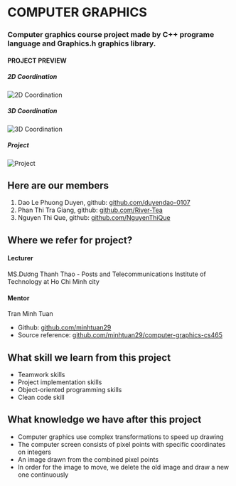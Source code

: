 # COMPUTER GRAPHICS
### Computer graphics course project made by C++ programe language and Graphics.h graphics library.

#### PROJECT PREVIEW
##### 2D Coordination
![2D Coordination](https://user-images.githubusercontent.com/85621338/174241472-6bbbeaac-9078-4aaa-a5b1-a2a4b3970de5.png)
##### 3D Coordination
![3D Coordination](https://user-images.githubusercontent.com/85621338/174241579-a158bed9-6799-4967-b64e-7289b0441c27.png)
##### Project
![Project](https://user-images.githubusercontent.com/85621338/174240932-e7ae449f-570c-473c-b647-6e1fa67c228d.gif)

## Here are our members
1. Dao Le Phuong Duyen, github: [github.com/duyendao-0107](https://github.com/duyendao-0107)
2. Phan Thi Tra Giang, github: [github.com/River-Tea](https://github.com/River-Tea)
3. Nguyen Thi Que, github: [github.com/NguyenThiQue](https://github.com/NguyenThiQue)

## Where we refer for project?
#### Lecturer
MS.Dương Thanh Thao - Posts and Telecommunications Institute of Technology at Ho Chi Minh city
#### Mentor
Tran Minh Tuan 
- Github: [github.com/minhtuan29](https://github.com/minhtuan29)
- Source reference: [github.com/minhtuan29/computer-graphics-cs465](https://github.com/minhtuan29/computer-graphics-cs465)

## What skill we learn from this project
- Teamwork skills
- Project implementation skills
- Object-oriented programming skills
- Clean code skill

## What knowledge we have after this project
- Computer graphics use complex transformations to speed up drawing
- The computer screen consists of pixel points with specific coordinates on integers
- An image drawn from the combined pixel points
- In order for the image to move, we delete the old image and draw a new one continuously

